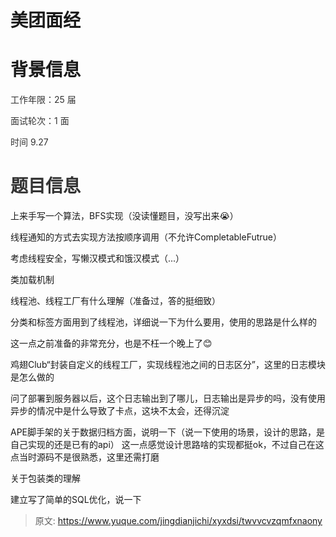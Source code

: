 # 美团面经

# 背景信息
<font style="color:rgb(51, 51, 51);">工作年限：25 届</font>

<font style="color:rgb(51, 51, 51);">面试轮次：1 面</font>

<font style="color:rgb(51, 51, 51);">时间 9.27</font>

# <font style="color:rgb(51, 51, 51);">题目信息</font>
上来手写一个算法，BFS实现（没读懂题目，没写出来😭）

线程通知的方式去实现方法按顺序调用（不允许CompletableFutrue）

考虑线程安全，写懒汉模式和饿汉模式（...）

类加载机制

线程池、线程工厂有什么理解（准备过，答的挺细致）

分类和标签方面用到了线程池，详细说一下为什么要用，使用的思路是什么样的

这一点之前准备的非常充分，也是不枉一个晚上了😊

鸡翅Club“封装自定义的线程工厂，实现线程池之间的日志区分”，这里的日志模块是怎么做的

问了部署到服务器以后，这个日志输出到了哪儿，日志输出是异步的吗，没有使用异步的情况中是什么导致了卡点，这块不太会，还得沉淀

APE脚手架的关于数据归档方面，说明一下（说一下使用的场景，设计的思路，是自己实现的还是已有的api） 这一点感觉设计思路啥的实现都挺ok，不过自己在这点当时源码不是很熟悉，这里还需打磨

关于包装类的理解

建立写了简单的SQL优化，说一下



> 原文: <https://www.yuque.com/jingdianjichi/xyxdsi/twvvcvzqmfxnaony>